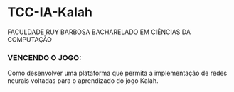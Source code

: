 # TCC-IA-Kalah
FACULDADE RUY BARBOSA BACHARELADO EM CIÊNCIAS DA COMPUTAÇÃO

### VENCENDO O JOGO:
Como desenvolver uma plataforma que permita a implementação de redes neurais voltadas para o aprendizado do jogo Kalah.
